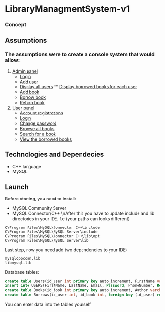# LibraryManagmentSystem-v1
### Concept
## Assumptions
### The assumptions were to create a console system that would allow:

1. [Admin panel](#admin-panel)
   * [Login](#admin-login)
   * [Add user](#add-user)
   * [Display all users](#display-all-users)
      ** [Display borrowed books for each user](#display-borrowed-books)
   * [Add book](#add-book)
   * [Borrow book](#borrow-book)
   * [Return book](#return-book)
2. [User panel](#user-panel)
   * [Account registrations](#registration-form-user)
   * [Login](#login-page)
   * [Change password](#change-password)
   * [Browse all books](#browse-all-books)
   * [Search for a book](#search-for-a-book)
   * [View the borrowed books](#view-the-borrowed-books)

## Technologies and Dependecies

* C++ language
* MySQL

## Launch
Before starting, you need to install:
* MySQL Community Server
* MySQL Connector/C++
\nAfter this you have to update include and lib directories in your IDE.
f.e (your paths can looks different)
```
C\Program Files\MySQL\Connector C++\include
C\Program Files\MySQL\MySQL Server\include
C\Program Files\MySQL\Connector C++\lib\opt
C\Program Files\MySQL\MySQL Server\lib
```
Last step, now you need add two dependencies to your IDE:
```
mysqlcppconn.lib
libmysql.lib
```
Database tables:
```sql
create table Users(id_user int primary key auto_increment, FirstName varchar(50), LastName varchar(50), Email varchar(50), Password varchar(50), PhoneNumber int, Role varchar(100));
insert into USERS(FirstName, LastName, Email, Password, PhoneNumber, Role) values('Roman', 'Nowak', 'roman@wp.pl', '123', '123123123', 'ROLE_ADMIN');
create table Books(id_book int primary key auto_increment, Author varchar(50), YearOfPublishment varchar(50), Title varchar(100), TypeOfBook varchar(100), CountBooks varchar(50));
create table Borrows(id_user int, id_book int, foreign key (id_user) references Users(id_user), foreign key (id_book) references Books(id_book));
```
You can enter data into the tables yourself
